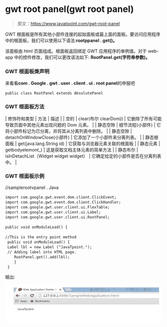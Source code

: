 # gwt root panel(gwt root panel)

> 原文：<https://www.javatpoint.com/gwt-root-panel>

GWT 根面板是所有其他小部件连接的起始面板或最上面的面板。要访问应用程序中的根面板，我们可以使用以下语法:**rootppanel . get()。**

该面板由 html 页面组成。根面板返回绑定 GWT 应用程序的单例值。对于 web-app 中的控件修改，我们可以更改语法如下: **RootPanel.get(字符串参数)。**

### GWT 根面板类声明

来看看**com . Google . gwt . user . client . ui . root panel**的申报吧

```
public class RootPanel extends AbsolutePanel

```

### GWT 根面板方法

| 修饰符和类型 | 方法 | 描述 |
| 空的 | clear(布尔 clearDom)) | 它删除了所有可能导致页面中其他元素出现问题的 Dom 元素。 |
| 静态空隙 | 细节流程(小部件) | 它将小部件标记为已分离，并将其从分离列表中删除。 |
| 静态空隙 | detachOnWindowClose(小部件) | 它添加了一个小部件来分离列表。 |
| 静态根面板 | get(java.lang.String id) | 它获取与浏览器元素关联的根面板 |
| 静态元素 | getbodyelemont_) | 这是获取文档主体元素的简单方法 |
| 静态布尔 | isInDetachList（Widget widget widget） | 它确定给定的小部件是否在分离列表中。 |

### GWT 根面板示例

//samplerootvpanel . Java

```
import com.google.gwt.event.dom.client.ClickEvent; 
import com.google.gwt.event.dom.client.ClickHandler; 
import com.google.gwt.user.client.ui.FlexTable; 
import com.google.gwt.user.client.ui.Label; 
import com.google.gwt.user.client.ui.RootPanel; 

public void onModuleLoad() {

//This is the entry point method
 public void onModuleLoad() {
 Label lbl = new Label ("JavaTpoint.");
 // Adding label into HTML page. 
 	RootPanel.get().add(lbl);
	}
 }

```

输出:

![GWT RootPanel ](img/e577a61a86340815c1ae42512f41c3e3.png)